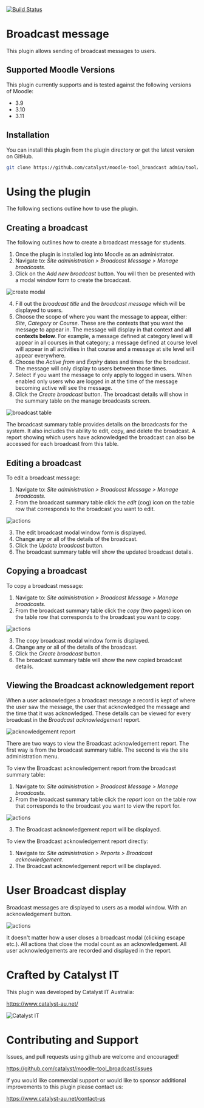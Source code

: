 [![Build Status](https://travis-ci.org/catalyst/moodle-tool_broadcast.svg?branch=master)](https://travis-ci.org/catalyst/moodle-tool_broadcast)

# Broadcast message #

This plugin allows sending of broadcast messages to users.

## Supported Moodle Versions

This plugin currently supports and is tested against the following versions of Moodle:

* 3.9
* 3.10
* 3.11

## Installation

You can install this plugin from the plugin directory or get the latest version
on GitHub.

```bash
git clone https://github.com/catalyst/moodle-tool_broadcast admin/tool/broadcast
```

# Using the plugin

The following sections outline how to use the plugin.

## Creating a broadcast

The following outlines how to create a broadcast message for students.

1. Once the plugin is installed log into Moodle as an administrator.
2. Navigate to: *Site administration > Broadcast Message > Manage broadcasts*.
3. Click on the *Add new broadcast* button. You will then be presented with a modal window form to create the broadcast.

![create modal](/pix/create_modal.png?raw=true)

4. Fill out the *broadcast title* and the *broadcast message* which will be displayed to users.
5. Choose the scope of where you want the message to appear, either: *Site*, *Category* or *Course*. These are the contexts that you want the message to appear in. The message will display in that context and **all contexts below**. For example, a message defined at category level will appear in all courses in that category; a message defined at course level will appear in all activities in that course and a message at site level will appear everywhere.
6. Choose the *Active from* and *Expiry* dates and times for the broadcast. The message will only display to users between those times.
7. Select if you want the message to only apply to logged in users. When enabled only users who are logged in at the time of the message becoming active will see the message.
8. Click the *Create broadcast* button. The broadcast details will show in the summary table on the manage broadcasts screen.

![broadcast table](/pix/broadcast_table.png?raw=true)

The broadcast summary table provides details on the broadcasts for the system. It also includes the ability to edit, copy, and delete the broadcast. A report showing which users have acknowledged the broadcast can also be accessed for each broadcast from this table.

## Editing a broadcast

To edit a broadcast message:

1. Navigate to: *Site administration > Broadcast Message > Manage broadcasts*.
2. From the broadcast summary table click the *edit* (cog) icon on the table row that corresponds to the broadcast you want to edit.

![actions](/pix/actions.png?raw=true)

3. The edit broadcast modal window form is displayed.
4. Change any or all of the details of the broadcast.
5. Click the *Update broadcast* button.
6. The broadcast summary table will show the updated broadcast details.

## Copying a broadcast

To copy a broadcast message:

1. Navigate to: *Site administration > Broadcast Message > Manage broadcasts*.
2. From the broadcast summary table click the *copy* (two pages) icon on the table row that corresponds to the broadcast you want to copy.

![actions](/pix/actions.png?raw=true)

3. The copy broadcast modal window form is displayed.
4. Change any or all of the details of the broadcast.
5. Click the *Create broadcast* button.
6. The broadcast summary table will show the new copied broadcast details.

## Viewing the Broadcast acknowledgement report

When a user acknowledges a broadcast message a record is kept of where the user saw the message, the user that acknowledged the message and the time that it was acknowledged. These details can be viewed for every broadcast in the *Broadcast acknowledgement* report.

![acknowledgement report](/pix/ack_report.png?raw=true)

There are two ways to view the Broadcast acknowledgement report. The first way is from the broadcast summary table. The second is via the site administration menu.

To view the Broadcast acknowledgement report from the broadcast summary table:

1. Navigate to: *Site administration > Broadcast Message > Manage broadcasts*.
2. From the broadcast summary table click the *report* icon on the table row that corresponds to the broadcast you want to view the report for.

![actions](/pix/actions.png?raw=true)

3. The Broadcast acknowledgement report will be displayed.

To view the Broadcast acknowledgement report directly:

1. Navigate to: *Site administration > Reports > Broadcast acknowledgement*.
2. The Broadcast acknowledgement report will be displayed.

# User Broadcast display

Broadcast messages are displayed to users as a modal window. With an acknowledgement button.

![actions](/pix/broadcast_modal.png?raw=true)

It doesn't matter how a user closes a broadcast modal (clicking escape etc.). All actions that close the modal count as an acknowledgement. All user acknowledgements are recorded and displayed in the report.

# Crafted by Catalyst IT

This plugin was developed by Catalyst IT Australia:

https://www.catalyst-au.net/

![Catalyst IT](/pix/catalyst-logo.png?raw=true)

# Contributing and Support

Issues, and pull requests using github are welcome and encouraged! 

https://github.com/catalyst/moodle-tool_broadcast/issues

If you would like commercial support or would like to sponsor additional improvements
to this plugin please contact us:

https://www.catalyst-au.net/contact-us